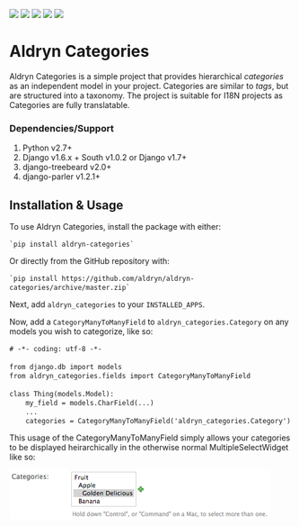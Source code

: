 [![](https://travis-ci.org/aldryn/aldryn-categories.svg?branch=master)](https://travis-ci.org/aldryn/aldryn-categories/)
[![](https://pypip.in/v/aldryn-categories/badge.svg)](https://pypi.python.org/pypi/aldryn-categories/)
[![](https://pypip.in/d/aldryn-categories/badge.svg)](https://pypi.python.org/pypi/aldryn-categories/)
[![](https://pypip.in/wheel/aldryn-categories/badge.svg)](https://pypi.python.org/pypi/aldryn-categories/)
[![](https://pypip.in/license/aldryn-categories/badge.svg)](https://pypi.python.org/pypi/aldryn-categories/)

# Aldryn Categories

Aldryn Categories is a simple project that provides hierarchical *categories* as
an independent model in your project. Categories are similar to *tags*, but are
structured into a taxonomy. The project is suitable for I18N projects as
Categories are fully translatable.


### Dependencies/Support

1. Python v2.7+
2. Django v1.6.x + South v1.0.2 or Django v1.7+
3. django-treebeard v2.0+
4. django-parler v1.2.1+


## Installation & Usage

To use Aldryn Categories, install the package with either:

	`pip install aldryn-categories`

Or directly from the GitHub repository with:

	`pip install https://github.com/aldryn/aldryn-categories/archive/master.zip`

Next, add `aldryn_categories` to your `INSTALLED_APPS`.

Now, add a `CategoryManyToManyField` to `aldryn_categories.Category` on any
models you wish to categorize, like so:

	# -*- coding: utf-8 -*-

	from django.db import models
	from aldryn_categories.fields import CategoryManyToManyField

	class Thing(models.Model):
	    my_field = models.CharField(...)
	    ...
	    categories = CategoryManyToManyField('aldryn_categories.Category')

This usage of the CategoryManyToManyField simply allows your categories to be
displayed heirarchically in the otherwise normal MultipleSelectWidget like so:

![](diagrams/category-widget-preview.png?raw=true)